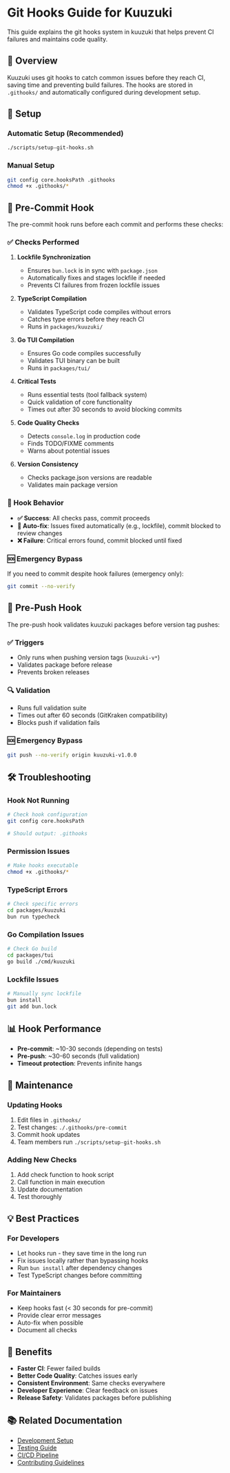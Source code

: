 # Git Hooks Guide for Kuuzuki

This guide explains the git hooks system in kuuzuki that helps prevent CI failures and maintains code quality.

## 🎯 Overview

Kuuzuki uses git hooks to catch common issues before they reach CI, saving time and preventing build failures. The hooks are stored in `.githooks/` and automatically configured during development setup.

## 🔧 Setup

### Automatic Setup (Recommended)
```bash
./scripts/setup-git-hooks.sh
```

### Manual Setup
```bash
git config core.hooksPath .githooks
chmod +x .githooks/*
```

## 📝 Pre-Commit Hook

The pre-commit hook runs before each commit and performs these checks:

### ✅ Checks Performed

1. **Lockfile Synchronization**
   - Ensures `bun.lock` is in sync with `package.json`
   - Automatically fixes and stages lockfile if needed
   - Prevents CI failures from frozen lockfile issues

2. **TypeScript Compilation**
   - Validates TypeScript code compiles without errors
   - Catches type errors before they reach CI
   - Runs in `packages/kuuzuki/`

3. **Go TUI Compilation**
   - Ensures Go code compiles successfully
   - Validates TUI binary can be built
   - Runs in `packages/tui/`

4. **Critical Tests**
   - Runs essential tests (tool fallback system)
   - Quick validation of core functionality
   - Times out after 30 seconds to avoid blocking commits

5. **Code Quality Checks**
   - Detects `console.log` in production code
   - Finds TODO/FIXME comments
   - Warns about potential issues

6. **Version Consistency**
   - Checks package.json versions are readable
   - Validates main package version

### 🚦 Hook Behavior

- **✅ Success**: All checks pass, commit proceeds
- **🔧 Auto-fix**: Issues fixed automatically (e.g., lockfile), commit blocked to review changes
- **❌ Failure**: Critical errors found, commit blocked until fixed

### 🆘 Emergency Bypass

If you need to commit despite hook failures (emergency only):
```bash
git commit --no-verify
```

## 🚀 Pre-Push Hook

The pre-push hook validates kuuzuki packages before version tag pushes:

### ✅ Triggers
- Only runs when pushing version tags (`kuuzuki-v*`)
- Validates package before release
- Prevents broken releases

### 🔍 Validation
- Runs full validation suite
- Times out after 60 seconds (GitKraken compatibility)
- Blocks push if validation fails

### 🆘 Emergency Bypass
```bash
git push --no-verify origin kuuzuki-v1.0.0
```

## 🛠️ Troubleshooting

### Hook Not Running
```bash
# Check hook configuration
git config core.hooksPath

# Should output: .githooks
```

### Permission Issues
```bash
# Make hooks executable
chmod +x .githooks/*
```

### TypeScript Errors
```bash
# Check specific errors
cd packages/kuuzuki
bun run typecheck
```

### Go Compilation Issues
```bash
# Check Go build
cd packages/tui
go build ./cmd/kuuzuki
```

### Lockfile Issues
```bash
# Manually sync lockfile
bun install
git add bun.lock
```

## 📊 Hook Performance

- **Pre-commit**: ~10-30 seconds (depending on tests)
- **Pre-push**: ~30-60 seconds (full validation)
- **Timeout protection**: Prevents infinite hangs

## 🔄 Maintenance

### Updating Hooks
1. Edit files in `.githooks/`
2. Test changes: `./.githooks/pre-commit`
3. Commit hook updates
4. Team members run `./scripts/setup-git-hooks.sh`

### Adding New Checks
1. Add check function to hook script
2. Call function in main execution
3. Update documentation
4. Test thoroughly

## 💡 Best Practices

### For Developers
- Let hooks run - they save time in the long run
- Fix issues locally rather than bypassing hooks
- Run `bun install` after dependency changes
- Test TypeScript changes before committing

### For Maintainers
- Keep hooks fast (< 30 seconds for pre-commit)
- Provide clear error messages
- Auto-fix when possible
- Document all checks

## 🎉 Benefits

- **Faster CI**: Fewer failed builds
- **Better Code Quality**: Catches issues early
- **Consistent Environment**: Same checks everywhere
- **Developer Experience**: Clear feedback on issues
- **Release Safety**: Validates packages before publishing

## 📚 Related Documentation

- [Development Setup](DEV_SETUP.md)
- [Testing Guide](../testing/)
- [CI/CD Pipeline](.github/workflows/)
- [Contributing Guidelines](../../CONTRIBUTING.md)
